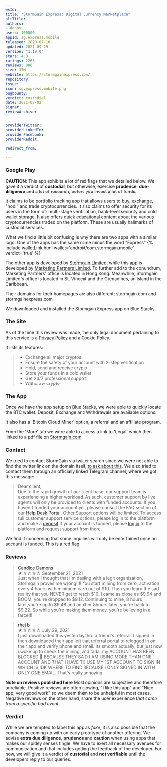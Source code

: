 ```yaml
---
wsId: 
title: "StormGain Express: Digital Currency Marketplace"
altTitle: 
authors:
- danny
users: 100000
appId: sg.express.mobile
released: 2020-07-10
updated: 2021-09-29
version: "1.19.0"
stars: 4.3
ratings: 2263
reviews: 886
size: 37M
website: https://stormgainexpress.com/
repository: 
issue: 
icon: sg.express.mobile.png
bugbounty: 
verdict: custodial
date: 2021-08-02
signer: 
reviewArchive:


providerTwitter: 
providerLinkedIn: 
providerFacebook: 
providerReddit: 

redirect_from:

---
```

### Google Play

**CAUTION**: This app exhibits a lot of red flags that we detailed below. We gave it a verdict of **custodial**, but otherwise, exercise **prudence**, **due-diligence** and a lot of research, before you invest a lot of funds.

It claims to be portfolio tracking app that allows users to buy, exchange, "hodl" and trade cryptocurrencies. It also claims to offer security for its users in the form of: multi-stage verification, bank-level security and cold wallet storage. It also offers quick educational content about the various cryptocurrencies traded on the platform. These are usually hallmarks of custodial services. 

What we find a little bit confusing is why there are two apps with a similar logo. One of the apps has the same name minus the word "Express" {% include walletLink.html wallet='android/com.stormgain.mobile' verdict='true' %}

The other app is developed by [Stormgain Limited](https://play.google.com/store/apps/dev?id=7639644792655129796), while this app is developed by [Marketing Partners Limited](https://play.google.com/store/apps/developer?id=Marketing+Partners+Limited). To further add to the conundrum, Marketing Partners' office is located in Hong Kong. Meanwhile, Stormgain Limited's office is located in St. Vincent and the Grenadines, an island in the Caribbean. 

Their domains for their homepages are also different: stormgain.com and stormgainexpress.com 

We downloaded and installed the Stormgain Express app on Blue Stacks.

### The Site

As of the time this review was made, the only legal document pertaining to this service is a [Privacy Policy](https://stormgainexpress.com/privacy-policy.pdf) and a Cookie Policy.

It lists its features:

> - Exchange all major cryptos
> - Ensure the safety of your account with 2-step verification
> - Hold, send and receive crypto
> - Store your funds in a cold wallet
> - Get 24/7 professional support
> - Withdraw crypto

### The App

Once we have the app setup on Blue Stacks, we were able to quickly locate the BTC wallet. Deposit, Exchange and Withdrawals are available options.

It also has a 'Bitcoin Cloud Miner' option, a referral and an affiliate program.

From the 'More' tab we were able to access a link to 'Legal' which then linked to a pdf file on [Stormgain.com](https://app.stormgain.com/docs/crypto/en/user-agreement.pdf)

### Contact

We tried to contact StormGain via twitter search since we were not able to find the twitter link on the domain itself, [to ask about this](https://twitter.com/dannybuntu/status/1441308702510764033). 
We also tried to contact them through an officially linked Telegram channel, where we got this message:

> Dear client,<br>
Due to the rapid growth of our client base, our support team is experiencing a higher workload. As such, customer support by live agents will only be provided to clients with funded accounts.
If you haven't funded your account yet, please consult the FAQ section of our [Help Desk Portal](support.stormgain.com). Other Support options will be limited.
To access full customer support service options, please log in to the platform and make a [deposit](https://app.stormgain.com/deeplink.html?mobile=deposit%2FBTC&desktop=%23modal_deposit_BTC)
If your account is funded, please [log in](https://app.stormgain.com/deeplink.html?mobile=login&desktop=%23modal_login) to the platform and request support from there.

We find it concerning that some inquiries will only be entertained once an account is funded. This is a red flag.

### Reviews

> [Candice Damons](https://play.google.com/store/apps/details?id=sg.express.mobile&reviewId=gp%3AAOqpTOE6Ic5XHMeKPAUC_OUcvhhAnqaqkYXzcdPvKgZmg9BfGKzO9hm499nfT8ZZHqVgHLT85OZ3r23xCIDwYmk)<br>
  ★☆☆☆☆ September 21, 2021 <br>
       Just when I thought that I'm dealing with a legit organization, Stormgain proves me wrong!!!! You start mining from zero, activation every 4 hours with minimum cash out of $10. Then you learn the sad reality that you NEVER get to reach $10. I came as close as $9.94 and BOOM, you're dropped to $9.12. Continuing to mine, 8 hours later,you're up to $9.48 and another 8hours later, you're back to $9.22. So while you're making them money, you're believing in a farce!!!
       
> [rhej b](https://play.google.com/store/apps/details?id=sg.express.mobile&reviewId=gp%3AAOqpTOG9mDJP6sWbFfRWiWHcBXDhx2oqwuhhthwZqZ45yFrtmoQYga_nds0vdskU7A91P3w7Q3csl5J4jqqrqZg)<br>
  ★☆☆☆☆ July 29, 2021 <br>
       I just downloaded this yesterday thru a friend's referral. I signed in then downloaded their app left that referral portal to relogged in on their app and verify phone and email. Its smooth actually, but just now i woke up to check the mining, and tada, my ACCOUNT HAS BEEN BLOCKED 🚫 BECAUSE THEY SAID I AM USING MORE THAN ONE ACCOUNT AND THAT I HAVE TO USE MY 1ST ACCOUNT TO SIGN IN WHICH IS IDK WHERE TO FIND BECAUSE I ONLY SIGNED IN WITH ONLY ONE EMAIL. That's really annoying.
       
**Note on reviews published here**
Most opinions are subjective and therefore unreliable. Positive reviews are often glowing, "I like this app" and "Nice app, very good work" so we deem them to be unhelpful in most cases. Negative reviews on the other hand, share the user experience _that came from a specific bad event_. 

### Verdict

While we are tempted to label this app as _fake_, it is also possible that the company is coming up with an early prototype of another offering. We advise **extra due diligence**, **prudence** and **caution** when using apps that makes our spidey senses tingle. We have to exert all necessary avenues for communication and that includes getting the feedback of the developer. For now, we will give it a verdict of **custodial** and **not verifiable** until the developers reply to our queries. 
